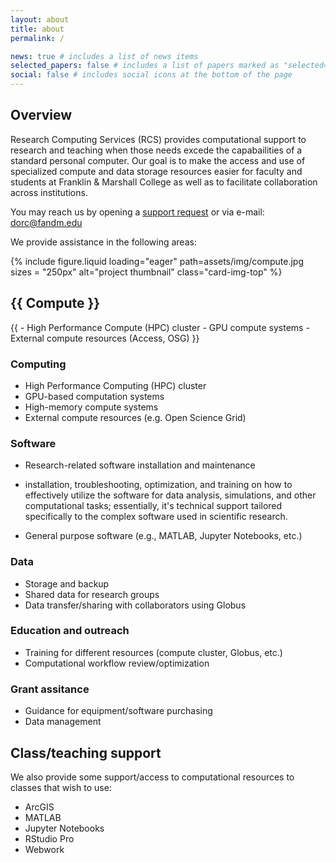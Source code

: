 ```yaml
---
layout: about
title: about
permalink: /

news: true # includes a list of news items
selected_papers: false # includes a list of papers marked as "selected={true}"
social: false # includes social icons at the bottom of the page
---
```


## Overview

Research Computing Services (RCS) provides computational support to research and 
teaching when those needs excede the capabailities of a standard personal 
computer. Our goal is to make the access and use of specialized compute 
and data storage resources easier for faculty and students 
at Franklin & Marshall College as well as to facilitate 
collaboration across institutions.

You may reach us by opening a [support request](https://request.fandm.edu/)
or via e-mail: dorc@fandm.edu

We provide assistance in the following areas:

<div class="projects">
<div class="row row-cols-1 row-cols-md-3">
  <div class="col">
    <div class="card h-100 hoverable">
      {%
        include figure.liquid
        loading="eager"
        path=assets/img/compute.jpg
        sizes = "250px"
        alt="project thumbnail"
        class="card-img-top"
      %}
      <div class="card-body">
        <h2 class="card-title">{{ Compute }}</h2>
        <p class="card-text">{{ - High Performance Compute (HPC) cluster
                                - GPU compute systems
                                - External compute resources (Access, OSG) }}</p>
      </div>
    </div>
  </div>
</div>

### Computing
  - High Performance Computing (HPC) cluster
  - GPU-based computation systems
  - High-memory compute systems
  - External compute resources (e.g. Open Science Grid)

### Software
  - Research-related software installation and maintenance
  - installation, troubleshooting, optimization, and training on how to effectively utilize the software for data analysis, simulations, and other computational tasks; essentially, it's technical support tailored specifically to the complex software used in scientific research. 

  - General purpose software (e.g., MATLAB, Jupyter Notebooks, etc.)

### Data
  - Storage and backup
  - Shared data for research groups
  - Data transfer/sharing with collaborators using Globus

### Education and outreach
  - Training for different resources (compute cluster, Globus, etc.)
  - Computational workflow review/optimization

### Grant assitance
  - Guidance for equipment/software purchasing
  - Data management

## Class/teaching support

We also provide some support/access to computational resources to 
classes that wish to use:

- ArcGIS
- MATLAB
- Jupyter Notebooks
- RStudio Pro
- Webwork